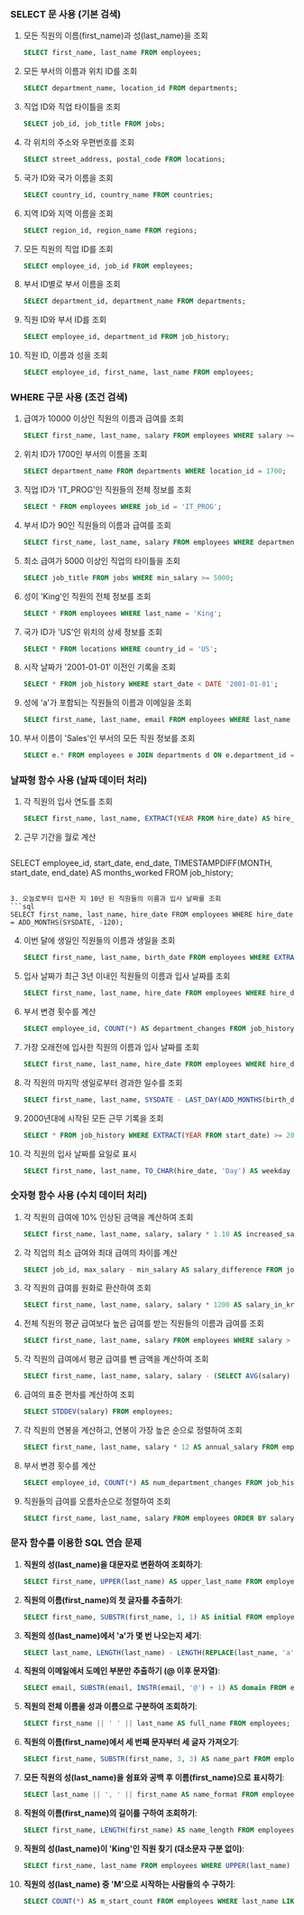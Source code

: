 ### SELECT 문 사용 (기본 검색)

1. 모든 직원의 이름(first_name)과 성(last_name)을 조회
   ```sql
   SELECT first_name, last_name FROM employees;
   ```

2. 모든 부서의 이름과 위치 ID를 조회
   ```sql
   SELECT department_name, location_id FROM departments;
   ```

3. 직업 ID와 직업 타이틀을 조회
   ```sql
   SELECT job_id, job_title FROM jobs;
   ```

4. 각 위치의 주소와 우편번호를 조회
   ```sql
   SELECT street_address, postal_code FROM locations;
   ```

5. 국가 ID와 국가 이름을 조회
   ```sql
   SELECT country_id, country_name FROM countries;
   ```

6. 지역 ID와 지역 이름을 조회
   ```sql
   SELECT region_id, region_name FROM regions;
   ```

7. 모든 직원의 직업 ID를 조회
   ```sql
   SELECT employee_id, job_id FROM employees;
   ```

8. 부서 ID별로 부서 이름을 조회
   ```sql
   SELECT department_id, department_name FROM departments;
   ```

9. 직원 ID와 부서 ID를 조회
   ```sql
   SELECT employee_id, department_id FROM job_history;
   ```

10. 직원 ID, 이름과 성을 조회
    ```sql
    SELECT employee_id, first_name, last_name FROM employees;
    ```

### WHERE 구문 사용 (조건 검색)

1. 급여가 10000 이상인 직원의 이름과 급여를 조회
   ```sql
   SELECT first_name, last_name, salary FROM employees WHERE salary >= 10000;
   ```

2. 위치 ID가 1700인 부서의 이름을 조회
   ```sql
   SELECT department_name FROM departments WHERE location_id = 1700;
   ```

3. 직업 ID가 'IT_PROG'인 직원들의 전체 정보를 조회
   ```sql
   SELECT * FROM employees WHERE job_id = 'IT_PROG';
   ```

4. 부서 ID가 90인 직원들의 이름과 급여를 조회
   ```sql
   SELECT first_name, last_name, salary FROM employees WHERE department_id = 90;
   ```

5. 최소 급여가 5000 이상인 직업의 타이틀을 조회
   ```sql
   SELECT job_title FROM jobs WHERE min_salary >= 5000;
   ```

6. 성이 'King'인 직원의 전체 정보를 조회
   ```sql
   SELECT * FROM employees WHERE last_name = 'King';
   ```

7. 국가 ID가 'US'인 위치의 상세 정보를 조회
   ```sql
   SELECT * FROM locations WHERE country_id = 'US';
   ```

8. 시작 날짜가 '2001-01-01' 이전인 기록을 조회
   ```sql
   SELECT * FROM job_history WHERE start_date < DATE '2001-01-01';
   ```

9. 성에 'a'가 포함되는 직원들의 이름과 이메일을 조회
   ```sql
   SELECT first_name, last_name, email FROM employees WHERE last_name LIKE '%a%';
   ```

10. 부서 이름이 'Sales'인 부서의 모든 직원 정보를 조회
    ```sql
    SELECT e.* FROM employees e JOIN departments d ON e.department_id = d.department_id WHERE d.department_name = 'Sales';
    ```

### 날짜형 함수 사용 (날짜 데이터 처리)

1. 각 직원의 입사 연도를 조회
   ```sql
   SELECT first_name, last_name, EXTRACT(YEAR FROM hire_date) AS hire_year FROM employees;
   ```

2. 근무 기간을 월로 계산
   ```sql
SELECT employee_id, start_date, end_date,
       TIMESTAMPDIFF(MONTH, start_date, end_date) AS months_worked
FROM job_history;
   ```

3. 오늘로부터 입사한 지 10년 된 직원들의 이름과 입사 날짜를 조회
   ```sql
   SELECT first_name, last_name, hire_date FROM employees WHERE hire_date = ADD_MONTHS(SYSDATE, -120);
   ```

4. 이번 달에 생일인 직원들의 이름과 생일을 조회
   ```sql
   SELECT first_name, last_name, birth_date FROM employees WHERE EXTRACT(MONTH FROM birth_date) = EXTRACT(MONTH FROM SYSDATE);
   ```

5. 입사 날짜가 최근 3년 이내인 직원들의 이름과 입사 날짜를 조회
   ```sql
   SELECT first_name, last_name, hire_date FROM employees WHERE hire_date > ADD_MONTHS(SYSDATE, -36);
   ```

6. 부서 변경 횟수를 계산
   ```sql
   SELECT employee_id, COUNT(*) AS department_changes FROM job_history GROUP BY employee_id;
   ```

7. 가장 오래전에 입사한 직원의 이름과 입사 날짜를 조회
   ```sql
   SELECT first_name, last_name, hire_date FROM employees WHERE hire_date = (SELECT MIN(hire_date) FROM employees);
   ```

8. 각 직원의 마지막 생일로부터 경과한 일수를 조회
   ```sql
   SELECT first_name, last_name, SYSDATE - LAST_DAY(ADD_MONTHS(birth_date, (EXTRACT(YEAR FROM SYSDATE) - EXTRACT(YEAR FROM birth_date)) * 12)) AS days_since_last_birthday FROM employees;
   ```

9. 2000년대에 시작된 모든 근무 기록을 조회
   ```sql
   SELECT * FROM job_history WHERE EXTRACT(YEAR FROM start_date) >= 2000;
   ```

10. 각 직원의 입사 날짜를 요일로 표시
    ```sql
    SELECT first_name, last_name, TO_CHAR(hire_date, 'Day') AS weekday FROM employees;
    ```

### 숫자형 함수 사용 (수치 데이터 처리)

1. 각 직원의 급여에 10% 인상된 금액을 계산하여 조회
   ```sql
   SELECT first_name, last_name, salary, salary * 1.10 AS increased_salary FROM employees;
   ```

2. 각 직업의 최소 급여와 최대 급여의 차이를 계산
   ```sql
   SELECT job_id, max_salary - min_salary AS salary_difference FROM jobs;
   ```

3. 각 직원의 급여를 원화로 환산하여 조회
   ```sql
   SELECT first_name, last_name, salary, salary * 1200 AS salary_in_krw FROM employees;
   ```

4. 전체 직원의 평균 급여보다 높은 급여를 받는 직원들의 이름과 급여를 조회
   ```sql
   SELECT first_name, last_name, salary FROM employees WHERE salary > (SELECT AVG(salary) FROM employees);
   ```

5. 각 직원의 급여에서 평균 급여를 뺀 금액을 계산하여 조회
   ```sql
   SELECT first_name, last_name, salary, salary - (SELECT AVG(salary) FROM employees) AS diff_from_avg FROM employees;
   ```

6. 급여의 표준 편차를 계산하여 조회
   ```sql
   SELECT STDDEV(salary) FROM employees;
   ```

7. 각 직원의 연봉을 계산하고, 연봉이 가장 높은 순으로 정렬하여 조회
   ```sql
   SELECT first_name, last_name, salary * 12 AS annual_salary FROM employees ORDER BY annual_salary DESC;
   ```

8. 부서 변경 횟수를 계산
   ```sql
   SELECT employee_id, COUNT(*) AS num_department_changes FROM job_history GROUP BY employee_id;
   ```

9. 직원들의 급여를 오름차순으로 정렬하여 조회
   ```sql
   SELECT first_name, last_name, salary FROM employees ORDER BY salary ASC;
   ```



### 문자 함수를 이용한 SQL 연습 문제

1. **직원의 성(last_name)을 대문자로 변환하여 조회하기**:
   ```sql
   SELECT first_name, UPPER(last_name) AS upper_last_name FROM employees;
   ```

2. **직원의 이름(first_name)의 첫 글자를 추출하기**:
   ```sql
   SELECT first_name, SUBSTR(first_name, 1, 1) AS initial FROM employees;
   ```

3. **직원의 성(last_name)에서 'a'가 몇 번 나오는지 세기**:
   ```sql
   SELECT last_name, LENGTH(last_name) - LENGTH(REPLACE(last_name, 'a', '')) AS a_count FROM employees;
   ```

4. **직원의 이메일에서 도메인 부분만 추출하기 (@ 이후 문자열)**:
   ```sql
   SELECT email, SUBSTR(email, INSTR(email, '@') + 1) AS domain FROM employees;
   ```

5. **직원의 전체 이름을 성과 이름으로 구분하여 조회하기**:
   ```sql
   SELECT first_name || ' ' || last_name AS full_name FROM employees;
   ```

6. **직원의 이름(first_name)에서 세 번째 문자부터 세 글자 가져오기**:
   ```sql
   SELECT first_name, SUBSTR(first_name, 3, 3) AS name_part FROM employees;
   ```

7. **모든 직원의 성(last_name)을 쉼표와 공백 후 이름(first_name)으로 표시하기**:
   ```sql
   SELECT last_name || ', ' || first_name AS name_format FROM employees;
   ```

8. **직원의 이름(first_name)의 길이를 구하여 조회하기**:
   ```sql
   SELECT first_name, LENGTH(first_name) AS name_length FROM employees;
   ```

9. **직원의 성(last_name)이 'King'인 직원 찾기 (대소문자 구분 없이)**:
   ```sql
   SELECT first_name, last_name FROM employees WHERE UPPER(last_name) = 'KING';
   ```

10. **직원의 성(last_name) 중 'M'으로 시작하는 사람들의 수 구하기**:
    ```sql
    SELECT COUNT(*) AS m_start_count FROM employees WHERE last_name LIKE 'M%';
    ```
